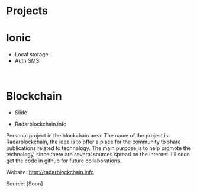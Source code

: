 # Projects 
# Ionic
- Local storage
- Auth SMS
<br>

# Blockchain
- Slide

- Radarblockchain.info

​Personal project in the blockchain area. The name of the project is Radarblockchain, the idea is to offer a place for the community to share publications related to technology. The main purpose is to help promote the technology, since there are several sources spread on the internet. I'll soon get the code in github for future collaborations.

Website: http://radarblockchain.info

Source: [Soon]
